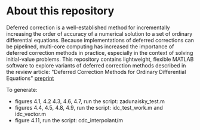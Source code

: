 # About this repository
Deferred correction is a well-established method for incrementally
increasing the order of accuracy of a numerical solution to a set of
ordinary differential equations. Because implementations of deferred
corrections can be pipelined, multi-core computing has increased the
importance of deferred correction methods in practice, especially in
the context of solving initial-value problems. This repository
contains lightweight, flexible MATLAB software to explore variants of
deferred correction methods described in the review article: "Deferred
Correction Methods for Ordinary Differential Equations"
[preprint](http://mathgeek.us/research/papers/dcrev.pdf)

To generate:

- figures 4.1, 4.2 4.3, 4.6, 4.7, run the script: zadunaisky_test.m
- figures 4.4, 4.5, 4.8, 4.9, run the script: idc_test_work.m and idc_vector.m
- figure 4.11, run the script: cdc_interpolant/m

